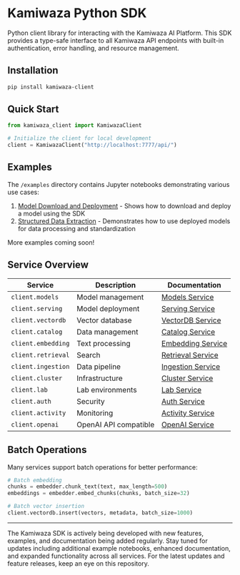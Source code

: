 # Kamiwaza Python SDK

Python client library for interacting with the Kamiwaza AI Platform. This SDK provides a type-safe interface to all Kamiwaza API endpoints with built-in authentication, error handling, and resource management.

## Installation

```bash
pip install kamiwaza-client
```

## Quick Start

```python
from kamiwaza_client import KamiwazaClient

# Initialize the client for local development
client = KamiwazaClient("http://localhost:7777/api/")
```

## Examples

The `/examples` directory contains Jupyter notebooks demonstrating various use cases:

1. [Model Download and Deployment](examples/quickstart.ipynb) - Shows how to download and deploy a model using the SDK
2. [Structured Data Extraction](examples/structured_data_extraction.ipynb) - Demonstrates how to use deployed models for data processing and standardization

More examples coming soon!

## Service Overview

| Service | Description | Documentation |
|---------|-------------|---------------|
| `client.models` | Model management | [Models Service](docs/services/models/README.md) |
| `client.serving` | Model deployment | [Serving Service](docs/services/serving/README.md) |
| `client.vectordb` | Vector database | [VectorDB Service](docs/services/vectordb/README.md) |
| `client.catalog` | Data management | [Catalog Service](docs/services/catalog/README.md) |
| `client.embedding` | Text processing | [Embedding Service](docs/services/embedding/README.md) |
| `client.retrieval` | Search | [Retrieval Service](docs/services/retrieval/README.md) |
| `client.ingestion` | Data pipeline | [Ingestion Service](docs/services/ingestion/README.md) |
| `client.cluster` | Infrastructure | [Cluster Service](docs/services/cluster/README.md) |
| `client.lab` | Lab environments | [Lab Service](docs/services/lab/README.md) |
| `client.auth` | Security | [Auth Service](docs/services/auth/README.md) |
| `client.activity` | Monitoring | [Activity Service](docs/services/activity/README.md) |
| `client.openai` | OpenAI API compatible| [OpenAI Service](docs/services/openai/README.md) |

## Batch Operations

Many services support batch operations for better performance:
```python
# Batch embedding
chunks = embedder.chunk_text(text, max_length=500)
embeddings = embedder.embed_chunks(chunks, batch_size=32)

# Batch vector insertion
client.vectordb.insert(vectors, metadata, batch_size=1000)
```

---

The Kamiwaza SDK is actively being developed with new features, examples, and documentation being added regularly. Stay tuned for updates including additional example notebooks, enhanced documentation, and expanded functionality across all services. For the latest updates and feature releases, keep an eye on this repository.